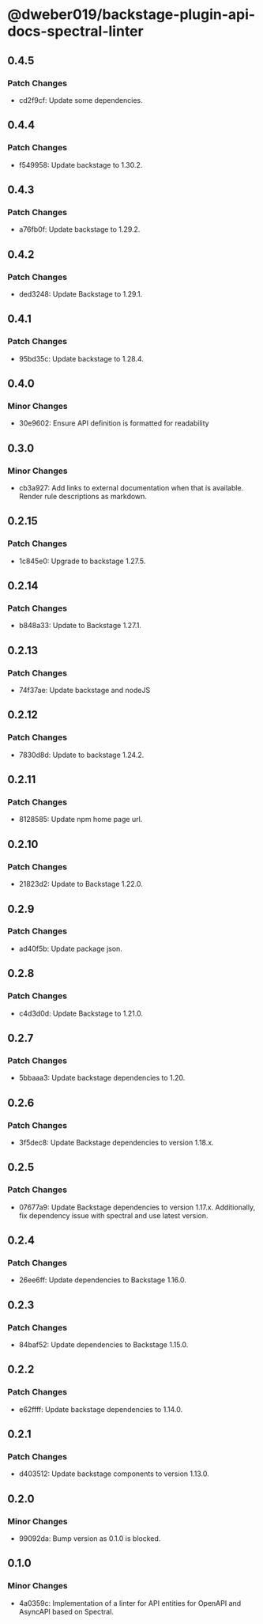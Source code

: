 # @dweber019/backstage-plugin-api-docs-spectral-linter

## 0.4.5

### Patch Changes

- cd2f9cf: Update some dependencies.

## 0.4.4

### Patch Changes

- f549958: Update backstage to 1.30.2.

## 0.4.3

### Patch Changes

- a76fb0f: Update backstage to 1.29.2.

## 0.4.2

### Patch Changes

- ded3248: Update Backstage to 1.29.1.

## 0.4.1

### Patch Changes

- 95bd35c: Update backstage to 1.28.4.

## 0.4.0

### Minor Changes

- 30e9602: Ensure API definition is formatted for readability

## 0.3.0

### Minor Changes

- cb3a927: Add links to external documentation when that is available. Render rule descriptions as markdown.

## 0.2.15

### Patch Changes

- 1c845e0: Upgrade to backstage 1.27.5.

## 0.2.14

### Patch Changes

- b848a33: Update to Backstage 1.27.1.

## 0.2.13

### Patch Changes

- 74f37ae: Update backstage and nodeJS

## 0.2.12

### Patch Changes

- 7830d8d: Update to backstage 1.24.2.

## 0.2.11

### Patch Changes

- 8128585: Update npm home page url.

## 0.2.10

### Patch Changes

- 21823d2: Update to Backstage 1.22.0.

## 0.2.9

### Patch Changes

- ad40f5b: Update package json.

## 0.2.8

### Patch Changes

- c4d3d0d: Update Backstage to 1.21.0.

## 0.2.7

### Patch Changes

- 5bbaaa3: Update backstage dependencies to 1.20.

## 0.2.6

### Patch Changes

- 3f5dec8: Update Backstage dependencies to version 1.18.x.

## 0.2.5

### Patch Changes

- 07677a9: Update Backstage dependencies to version 1.17.x. Additionally, fix dependency issue with spectral and use latest version.

## 0.2.4

### Patch Changes

- 26ee6ff: Update dependencies to Backstage 1.16.0.

## 0.2.3

### Patch Changes

- 84baf52: Update dependencies to Backstage 1.15.0.

## 0.2.2

### Patch Changes

- e62ffff: Update backstage dependencies to 1.14.0.

## 0.2.1

### Patch Changes

- d403512: Update backstage components to version 1.13.0.

## 0.2.0

### Minor Changes

- 99092da: Bump version as 0.1.0 is blocked.

## 0.1.0

### Minor Changes

- 4a0359c: Implementation of a linter for API entities for OpenAPI and AsyncAPI based on Spectral.
